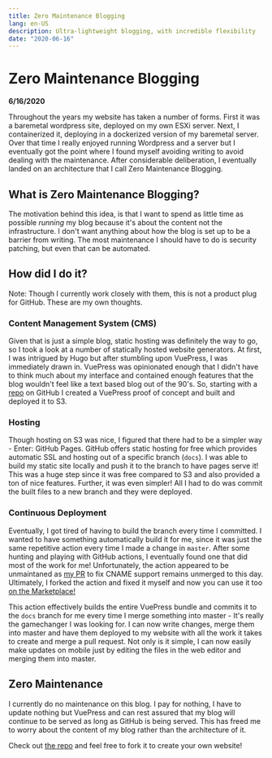 ```yaml
---
title: Zero Maintenance Blogging
lang: en-US
description: Ultra-lightweight blogging, with incredible flexibility
date: "2020-06-16"
---
```

# Zero Maintenance Blogging

**6/16/2020**

Throughout the years my website has taken a number of forms.  First it was a baremetal wordpress site, deployed on my own ESXi server.  Next, I containerized it, deploying in a dockerized version of my baremetal server. Over that time I really enjoyed running Wordpress and a server but I eventually got the point where I found myself avoiding writing to avoid dealing with the maintenance.  After considerable deliberation, I eventually landed on an architecture that I call Zero Maintenance Blogging. 

## What is Zero Maintenance Blogging?
The motivation behind this idea, is that I want to spend as little time as possible *running* my blog because it's about the content not the infrastructure. I don't want anything about how the blog is set up to be a barrier from writing. The most maintenance I should have to do is security patching, but even that can be automated. 

## How did I do it?
Note: Though I currently work closely with them, this is not a product plug for GitHub. These are my own thoughts. 

### Content Management System (CMS)
Given that is just a simple blog, static hosting was definitely the way to go, so I took a look at a number of statically hosted website generators. At first, I was intrigued by Hugo but after stumbling upon VuePress, I was immediately drawn in.  VuePress was opinionated enough that I didn't have to think much about my interface and contained enough features that the blog wouldn't feel like a text based blog out of the 90's. So, starting with a [repo](https://github.com/rreichel3/rj3.me) on GitHub I created a VuePress proof of concept and built and deployed it to S3. 

### Hosting
Though hosting on S3 was nice, I figured that there had to be a simpler way - Enter: GitHub Pages.  GitHub offers static hosting for free which provides automatic SSL and hosting out of a specific branch (`docs`). I was able to build my static site locally and push it to the branch to have pages serve it! This was a huge step since it was free compared to S3 and also provided a ton of nice features.  Further, it was even simpler! All I had to do was commit the built files to a new branch and they were deployed.


### Continuous Deployment
Eventually, I got tired of having to build the branch every time I committed.  I wanted to have something automatically build it for me, since it was just the same repetitive action every time I made a change in `master`.  After some hunting and playing with GitHub actions, I eventually found one that did most of the work for me! Unfortunately, the action appeared to be unmaintaned as [my PR](https://github.com/testthedocs/github-pages-deploy-action/pull/2) to fix CNAME support remains unmerged to this day. Ultimately, I forked the action and fixed it myself and now you can use it too [on the Marketplace!](https://github.com/marketplace/actions/deploy-vuepress-to-github-pages-with-cname) 

This action effectively builds the entire VuePress bundle and commits it to the `docs` branch for me every time I merge something into master - It's really the gamechanger I was looking for.  I can now write changes, merge them into master and have them deployed to my website with all the work it takes to create and merge a pull request. Not only is it simple, I can now easily make updates on mobile just by editing the files in the web editor and merging them into master. 

## Zero Maintenance
I currently do no maintenance on this blog. I pay for nothing, I have to update nothing but VuePress and can rest assured that my blog will continue to be served as long as GitHub is being served. This has freed me to worry about the content of my blog rather than the architecture of it. 

Check out [the repo](https://github.com/rreichel3/rj3.me) and feel free to fork it to create your own website!